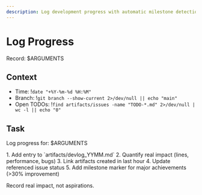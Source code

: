 ```yaml
---
description: Log development progress with automatic milestone detection
---
```


# Log Progress

Record: $ARGUMENTS

## Context
- Time: !`date "+%Y-%m-%d %H:%M"`
- Branch: !`git branch --show-current 2>/dev/null || echo "main"`
- Open TODOs: !`find artifacts/issues -name "TODO-*.md" 2>/dev/null | wc -l || echo "0"`

## Task

<task>Log progress for: $ARGUMENTS</task>

<requirements>
1. Add entry to `artifacts/devlog_YYMM.md`
2. Quantify real impact (lines, performance, bugs)
3. Link artifacts created in last hour
4. Update referenced issue status
5. Add milestone marker for major achievements (>30% improvement)
</requirements>

<template>
```markdown
## YYYY-MM-DD HH:MM

**Task**: $ARGUMENTS
**Impact**: [Quantify: lines reduced, performance gained, bugs fixed]
**Artifacts**:
  - [Files created in artifacts/]
**Promoted**: [Files moved to production]
**Issues**: [Created: TODO-NNN | Resolved: TODO-NNN]

[Additional context if valuable]
```

For milestones:
```markdown
---
=== MILESTONE: [Achievement] ===
[One line explaining significance]
===
---
```
</template>

Record real impact, not aspirations.